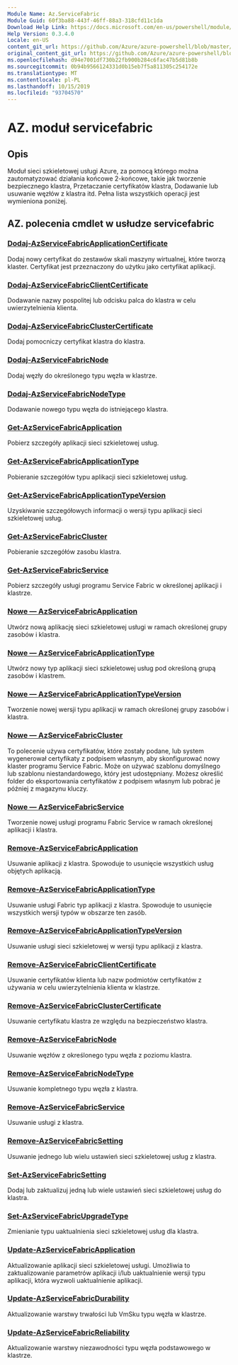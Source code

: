 ```yaml
---
Module Name: Az.ServiceFabric
Module Guid: 60f3ba88-443f-46ff-88a3-318cfd11c1da
Download Help Link: https://docs.microsoft.com/en-us/powershell/module/az.servicefabric
Help Version: 0.3.4.0
Locale: en-US
content_git_url: https://github.com/Azure/azure-powershell/blob/master/src/ServiceFabric/ServiceFabric/help/Az.ServiceFabric.md
original_content_git_url: https://github.com/Azure/azure-powershell/blob/master/src/ServiceFabric/ServiceFabric/help/Az.ServiceFabric.md
ms.openlocfilehash: d94e7001df730b22fb900b284c6fac47b5d81b8b
ms.sourcegitcommit: 0b94b9566124331d0b15eb7f5a811305c254172e
ms.translationtype: MT
ms.contentlocale: pl-PL
ms.lasthandoff: 10/15/2019
ms.locfileid: "93704570"
---
```

# AZ. moduł servicefabric
## Opis
Moduł sieci szkieletowej usługi Azure, za pomocą którego można zautomatyzować działania końcowe 2-końcowe, takie jak tworzenie bezpiecznego klastra, Przetaczanie certyfikatów klastra, Dodawanie lub usuwanie węzłów z klastra itd. Pełna lista wszystkich operacji jest wymieniona poniżej.

## AZ. polecenia cmdlet w usłudze servicefabric
### [Dodaj-AzServiceFabricApplicationCertificate](Add-AzServiceFabricApplicationCertificate.md)
Dodaj nowy certyfikat do zestawów skali maszyny wirtualnej, które tworzą klaster. Certyfikat jest przeznaczony do użytku jako certyfikat aplikacji.

### [Dodaj-AzServiceFabricClientCertificate](Add-AzServiceFabricClientCertificate.md)
Dodawanie nazwy pospolitej lub odcisku palca do klastra w celu uwierzytelnienia klienta.

### [Dodaj-AzServiceFabricClusterCertificate](Add-AzServiceFabricClusterCertificate.md)
Dodaj pomocniczy certyfikat klastra do klastra.

### [Dodaj-AzServiceFabricNode](Add-AzServiceFabricNode.md)
Dodaj węzły do określonego typu węzła w klastrze.

### [Dodaj-AzServiceFabricNodeType](Add-AzServiceFabricNodeType.md)
Dodawanie nowego typu węzła do istniejącego klastra.

### [Get-AzServiceFabricApplication](Get-AzServiceFabricApplication.md)
Pobierz szczegóły aplikacji sieci szkieletowej usług.

### [Get-AzServiceFabricApplicationType](Get-AzServiceFabricApplicationType.md)
Pobieranie szczegółów typu aplikacji sieci szkieletowej usług.

### [Get-AzServiceFabricApplicationTypeVersion](Get-AzServiceFabricApplicationTypeVersion.md)
Uzyskiwanie szczegółowych informacji o wersji typu aplikacji sieci szkieletowej usług.

### [Get-AzServiceFabricCluster](Get-AzServiceFabricCluster.md)
Pobieranie szczegółów zasobu klastra.

### [Get-AzServiceFabricService](Get-AzServiceFabricService.md)
Pobierz szczegóły usługi programu Service Fabric w określonej aplikacji i klastrze.

### [Nowe — AzServiceFabricApplication](New-AzServiceFabricApplication.md)
Utwórz nową aplikację sieci szkieletowej usługi w ramach określonej grupy zasobów i klastra.

### [Nowe — AzServiceFabricApplicationType](New-AzServiceFabricApplicationType.md)
Utwórz nowy typ aplikacji sieci szkieletowej usług pod określoną grupą zasobów i klastrem.

### [Nowe — AzServiceFabricApplicationTypeVersion](New-AzServiceFabricApplicationTypeVersion.md)
Tworzenie nowej wersji typu aplikacji w ramach określonej grupy zasobów i klastra.

### [Nowe — AzServiceFabricCluster](New-AzServiceFabricCluster.md)
To polecenie używa certyfikatów, które zostały podane, lub system wygenerował certyfikaty z podpisem własnym, aby skonfigurować nowy klaster programu Service Fabric. Może on używać szablonu domyślnego lub szablonu niestandardowego, który jest udostępniany. Możesz określić folder do eksportowania certyfikatów z podpisem własnym lub pobrać je później z magazynu kluczy. 

### [Nowe — AzServiceFabricService](New-AzServiceFabricService.md)
Tworzenie nowej usługi programu Fabric Service w ramach określonej aplikacji i klastra.

### [Remove-AzServiceFabricApplication](Remove-AzServiceFabricApplication.md)
Usuwanie aplikacji z klastra. Spowoduje to usunięcie wszystkich usług objętych aplikacją.

### [Remove-AzServiceFabricApplicationType](Remove-AzServiceFabricApplicationType.md)
Usuwanie usługi Fabric typ aplikacji z klastra. Spowoduje to usunięcie wszystkich wersji typów w obszarze ten zasób.

### [Remove-AzServiceFabricApplicationTypeVersion](Remove-AzServiceFabricApplicationTypeVersion.md)
Usuwanie usługi sieci szkieletowej w wersji typu aplikacji z klastra.

### [Remove-AzServiceFabricClientCertificate](Remove-AzServiceFabricClientCertificate.md)
Usuwanie certyfikatów klienta lub nazw podmiotów certyfikatów z używania w celu uwierzytelnienia klienta w klastrze.

### [Remove-AzServiceFabricClusterCertificate](Remove-AzServiceFabricClusterCertificate.md)
Usuwanie certyfikatu klastra ze względu na bezpieczeństwo klastra.

### [Remove-AzServiceFabricNode](Remove-AzServiceFabricNode.md)
Usuwanie węzłów z określonego typu węzła z poziomu klastra.

### [Remove-AzServiceFabricNodeType](Remove-AzServiceFabricNodeType.md)
Usuwanie kompletnego typu węzła z klastra.

### [Remove-AzServiceFabricService](Remove-AzServiceFabricService.md)
Usuwanie usługi z klastra.

### [Remove-AzServiceFabricSetting](Remove-AzServiceFabricSetting.md)
Usuwanie jednego lub wielu ustawień sieci szkieletowej usług z klastra.

### [Set-AzServiceFabricSetting](Set-AzServiceFabricSetting.md)
Dodaj lub zaktualizuj jedną lub wiele ustawień sieci szkieletowej usług do klastra.

### [Set-AzServiceFabricUpgradeType](Set-AzServiceFabricUpgradeType.md)
Zmienianie typu uaktualnienia sieci szkieletowej usług dla klastra.

### [Update-AzServiceFabricApplication](Update-AzServiceFabricApplication.md)
Aktualizowanie aplikacji sieci szkieletowej usługi. Umożliwia to zaktualizowanie parametrów aplikacji i/lub uaktualnienie wersji typu aplikacji, która wyzwoli uaktualnienie aplikacji.

### [Update-AzServiceFabricDurability](Update-AzServiceFabricDurability.md)
Aktualizowanie warstwy trwałości lub VmSku typu węzła w klastrze.

### [Update-AzServiceFabricReliability](Update-AzServiceFabricReliability.md)
Aktualizowanie warstwy niezawodności typu węzła podstawowego w klastrze.

